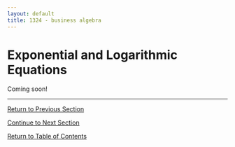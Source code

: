 ```yaml
---
layout: default
title: 1324 - business algebra
---
```


Exponential and Logarithmic Equations
===

Coming soon!

---

[Return to Previous Section](2-2-logarithmic-functions.html)

[Continue to Next Section](2-4-applications.html)

[Return to Table of Contents](00-index.html)